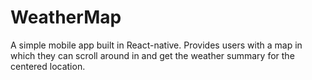 # WeatherMap

A simple mobile app built in React-native. Provides users with a map in which they can scroll around in and get the weather summary for the centered location.

